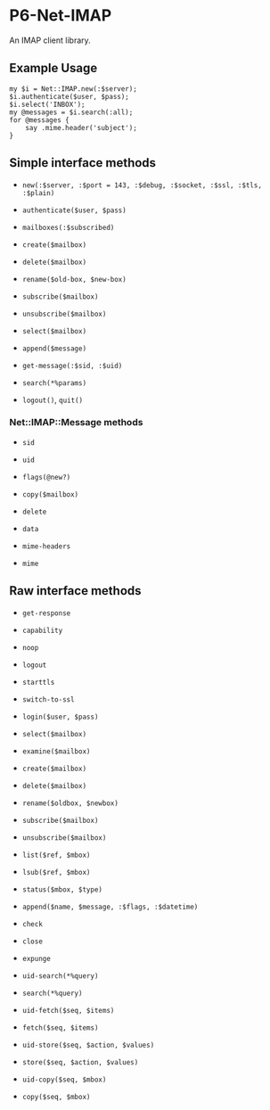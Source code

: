 P6-Net-IMAP
===========

An IMAP client library.

## Example Usage ##

    my $i = Net::IMAP.new(:$server);
    $i.authenticate($user, $pass);
    $i.select('INBOX');
    my @messages = $i.search(:all);
    for @messages {
        say .mime.header('subject');
    }

## Simple interface methods ##

 -  `new(:$server, :$port = 143, :$debug, :$socket, :$ssl, :$tls, :$plain)`

 -  `authenticate($user, $pass)`

 -  `mailboxes(:$subscribed)`

 -  `create($mailbox)`

 -  `delete($mailbox)`

 -  `rename($old-box, $new-box)`

 -  `subscribe($mailbox)`

 -  `unsubscribe($mailbox)`

 -  `select($mailbox)`

 -  `append($message)`

 -  `get-message(:$sid, :$uid)`

 -  `search(*%params)`

 -  `logout()`, `quit()`

### Net::IMAP::Message methods ###

 -  `sid`

 -  `uid`

 -  `flags(@new?)`

 -  `copy($mailbox)`

 -  `delete`

 -  `data`

 -  `mime-headers`

 -  `mime`

## Raw interface methods ##

 -  `get-response`

 -  `capability`

 -  `noop`

 -  `logout`

 -  `starttls`

 -  `switch-to-ssl`

 -  `login($user, $pass)`

 -  `select($mailbox)`

 -  `examine($mailbox)`

 -  `create($mailbox)`

 -  `delete($mailbox)`

 -  `rename($oldbox, $newbox)`

 -  `subscribe($mailbox)`

 -  `unsubscribe($mailbox)`

 -  `list($ref, $mbox)`

 -  `lsub($ref, $mbox)`

 -  `status($mbox, $type)`

 -  `append($name, $message, :$flags, :$datetime)`

 -  `check`

 -  `close`

 -  `expunge`

 -  `uid-search(*%query)`

 -  `search(*%query)`

 -  `uid-fetch($seq, $items)`

 -  `fetch($seq, $items)`

 -  `uid-store($seq, $action, $values)`

 -  `store($seq, $action, $values)`

 -  `uid-copy($seq, $mbox)`

 -  `copy($seq, $mbox)`
